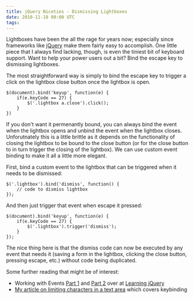 ```yaml
---
title: jQuery Niceties - Dismissing Lightboxes
date: 2010-11-18 00:00 UTC
tags:
---
```


<p>Lightboxes have been the all the rage for years now; especially since frameworks like <a href="http://www.jquery.com">jQuery</a> make them fairly easy to accomplish.  One little piece that I always find lacking, though, is even the tiniest bit of keyboard support. Want to help your power users out a bit? Bind the escape key to dismissing lightboxes.</p>

<p>The most straightforward way is simply to bind the escape key to trigger a click on the lightbox close button once the lightbox is open.  </p>

<pre><code>$(document).bind('keyup', function(e) {
    if(e.keyCode == 27) {
        $('.lightbox a.close').click();
    }
})
</code></pre>

<p>If you don't want it permenantly bound, you can always bind the event when the lightbox opens and unbind the event when the lightbox closes.  Unforutnately this is a little brittle as it depends on the functionality of closing the lightbox to be bound to the close button (or for the close button to in turn trigger the closing of the lightbox). We can use custom event binding to make it all a little more elegant.</p>

<p>First, bind a custom event to the lightbox that can be triggered when it needs to be dismissed:</p>

<pre><code>$('.lightbox').bind('dismiss', function() {
    // code to dismiss lightbox
});
</code></pre>

<p>And then just trigger that event when escape it pressed:</p>

<pre><code>$(document).bind('keyup', function(e) {
    if(e.keyCode == 27) {
        $('.lightbox').trigger('dismiss');
    }
});
</code></pre>

<p>The nice thing here is that the dismiss code can now be executed by any event that needs it (saving a form in the lightbox, clicking the close button, pressing escape, etc.) without code being duplicated.</p>

<p>Some further reading that might be of interest:</p>

<ul>
<li>Working with Events <a href="http://www.learningjquery.com/2008/03/working-with-events-part-1">Part 1</a> and <a href="http://www.learningjquery.com/2008/05/working-with-events-part-2">Part 2</a> over at <a href="http://www.learningjquery.com">Learning jQuery</a></li>
<li><a href="http://markupboy.com/blog/limiting-characters-in-a-textarea-with-jquery/">My article on limiting characters in a text area</a> which covers keybinding </li>
</ul>
